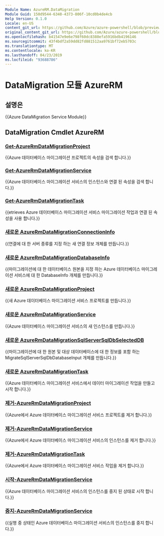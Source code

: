 ```yaml
---
Module Name: AzureRM.DataMigration
Module Guid: 150d9544-6348-4373-806f-10cd0b4de4cb
Help Version: 0.1.0
Locale: en-US
content_git_url: https://github.com/Azure/azure-powershell/blob/preview/src/ResourceManager/DataMigration/Commands.DataMigration/help/AzureRM.DataMigration.md
original_content_git_url: https://github.com/Azure/azure-powershell/blob/preview/src/ResourceManager/DataMigration/Commands.DataMigration/help/AzureRM.DataMigration.md
ms.openlocfilehash: b41547e9e6e798f60dc8380efa5916bdb4196146
ms.sourcegitcommit: 43f4bdf2a59dd82fd881512aa9761bf72eb5703c
ms.translationtype: MT
ms.contentlocale: ko-KR
ms.lasthandoff: 04/23/2019
ms.locfileid: "93688786"
---
```

# DataMigration 모듈 AzureRM
## 설명은
{{Azure DataMigration Service Module}}

## DataMigration Cmdlet AzureRM
### [Get-AzureRmDataMigrationProject](Get-AzureRmDataMigrationProject.md)
{{Azure 데이터베이스 마이그레이션 프로젝트의 속성을 검색 합니다.}}

### [Get-AzureRmDataMigrationService](Get-AzureRmDataMigrationService.md)
{{Azure 데이터베이스 마이그레이션 서비스의 인스턴스와 연결 된 속성을 검색 합니다.}}

### [Get-AzureRmDataMigrationTask](Get-AzureRmDataMigrationTask.md)
{{etrieves Azure 데이터베이스 마이그레이션 서비스 마이그레이션 작업과 연결 된 속성을 사용 합니다.}}

### [새로운 AzureRmDataMigrationConnectionInfo](New-AzureRmDataMigrationConnectionInfo.md)
{{연결에 대 한 서버 종류를 지정 하는 새 연결 정보 개체를 만듭니다.}}

### [새로운 AzureRmDataMigrationDatabaseInfo](New-AzureRmDataMigrationDatabaseInfo.md)
{{마이그레이션에 대 한 데이터베이스 원본을 지정 하는 Azure 데이터베이스 마이그레이션 서비스에 대 한 DatabaseInfo 개체를 만듭니다.}}

### [새로운 AzureRmDataMigrationProject](New-AzureRmDataMigrationProject.md)
{{새 Azure 데이터베이스 마이그레이션 서비스 프로젝트를 만듭니다.}}

### [새로운 AzureRmDataMigrationService](New-AzureRmDataMigrationService.md)
{{Azure 데이터베이스 마이그레이션 서비스의 새 인스턴스를 만듭니다.}}

### [새로운 AzureRmDataMigrationSqlServerSqlDbSelectedDB](New-AzureRmDataMigrationSqlServerSqlDbSelectedDB.md)
{{마이그레이션에 대 한 원본 및 대상 데이터베이스에 대 한 정보를 포함 하는 MigrateSqlServerSqlDbDatabaseInput 개체를 만듭니다.}}

### [새로운 AzureRmDataMigrationTask](New-AzureRmDataMigrationTask.md)
{{Azure 데이터베이스 마이그레이션 서비스에서 데이터 마이그레이션 작업을 만들고 시작 합니다.}}

### [제거-AzureRmDataMigrationProject](Remove-AzureRmDataMigrationProject.md)
{{Azure에서 Azure 데이터베이스 마이그레이션 서비스 프로젝트를 제거 합니다.}}

### [제거-AzureRmDataMigrationService](Remove-AzureRmDataMigrationService.md)
{{Azure에서 Azure 데이터베이스 마이그레이션 서비스의 인스턴스를 제거 합니다.}}

### [제거-AzureRmDataMigrationTask](Remove-AzureRmDataMigrationTask.md)
{{Azure에서 Azure 데이터베이스 마이그레이션 서비스 작업을 제거 합니다.}}

### [시작-AzureRmDataMigrationService](Start-AzureRmDataMigrationService.md)
{{Azure 데이터베이스 마이그레이션 서비스의 인스턴스를 중지 된 상태로 시작 합니다.}}

### [중지-AzureRmDataMigrationService](Stop-AzureRmDataMigrationService.md)
{{실행 중 상태인 Azure 데이터베이스 마이그레이션 서비스의 인스턴스를 중지 합니다.}}


